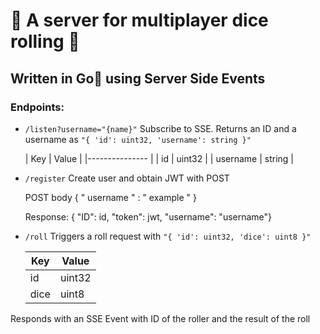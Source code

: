# :game_die: A server for multiplayer dice rolling :game_die:
## Written in Go using Server Side Events

### Endpoints:
- `/listen?username="{name}"`
Subscribe to SSE. Returns an ID and a username as `"{ 'id': uint32, 'username': string }"`

    | Key   | Value  |
    |--------------- |
    | id   | uint32  |
    | username   | string  |

- `/register`
Create user and obtain JWT with POST

    POST body { " username " : " example " }
    
    Response: {  "ID": id, "token": jwt, "username": "username"}
    
    

- `/roll` 
Triggers a roll request with `"{ 'id': uint32, 'dice': uint8 }"`

    | Key  | Value    |
    |--------------- | --------------- |
    | id   | uint32   |
    | dice   | uint8   |

Responds with an SSE Event with ID of the roller and the result of the roll

